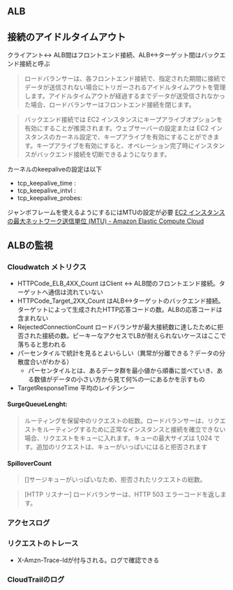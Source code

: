 ## ALB

## 接続のアイドルタイムアウト
クライアント<-> ALB間はフロントエンド接続、ALB<->ターゲット間はバックエンド接続と呼ぶ

> ロードバランサーは、各フロントエンド接続で、指定された期間に接続でデータが送信されない場合にトリガーされるアイドルタイムアウトを管理します。アイドルタイムアウトが経過するまでデータが送受信されなかった場合、ロードバランサーはフロントエンド接続を閉じます。

> バックエンド接続では EC2 インスタンスにキープアライブオプションを有効にすることが推奨されます。ウェブサーバーの設定または EC2 インスタンスのカーネル設定で、キープアライブを有効にすることができます。キープアライブを有効にすると、オペレーション完了時にインスタンスがバックエンド接続を切断できるようになります。

カーネルのkeepaliveの設定は以下

- tcp_keepalive_time  :
- tcp_keepalive_intvl :
- tcp_keepalive_probes:

ジャンボフレームを使えるようにするにはMTUの設定が必要 [EC2 インスタンスの最大ネットワーク送信単位 \(MTU\) \- Amazon Elastic Compute Cloud](http://docs.aws.amazon.com/ja_jp/AWSEC2/latest/UserGuide/network_mtu.html#path_mtu_discovery)

## ALBの監視
### Cloudwatch メトリクス
- HTTPCode_ELB_4XX_Count はClient <-> ALB間のフロントエンド接続。ターゲットへ通信は流れていない
- HTTPCode_Target_2XX_Count はALB<->ターゲットのバックエンド接続。ターゲットによって生成されたHTTP応答コードの数。ALBの応答コードは含まれない
- RejectedConnectionCount ロードバランサが最大接続数に達したために拒否された接続の数。ピーキーなアクセスでLBが耐えられないケースはここで落ちると思われる
- パーセンタイルで統計を見るとよいらしい（異常が分離できる？データの分散度合いがわかる）
  - パーセンタイルとは、あるデータ群を最小値から順番に並べていき、ある数値がデータの小さい方から見て何%の一にあるかを示すもの
- TargetResponseTime 平均のレイテンシー

#### SurgeQueueLenght:

> ルーティングを保留中のリクエストの総数。ロードバランサーは、リクエストをルーティングするために正常なインスタンスと接続を確立できない場合、リクエストをキューに入れます。キューの最大サイズは 1,024 です。追加のリクエストは、キューがいっぱいにはると拒否されます

#### SpilloverCount

> []サージキューがいっぱいなため、拒否されたリクエストの総数。

> [HTTP リスナー] ロードバランサーは、HTTP 503 エラーコードを返します。

### アクセスログ
### リクエストのトレース
- X-Amzn-Trace-Idが付与される。ログで確認できる

### CloudTrailのログ


